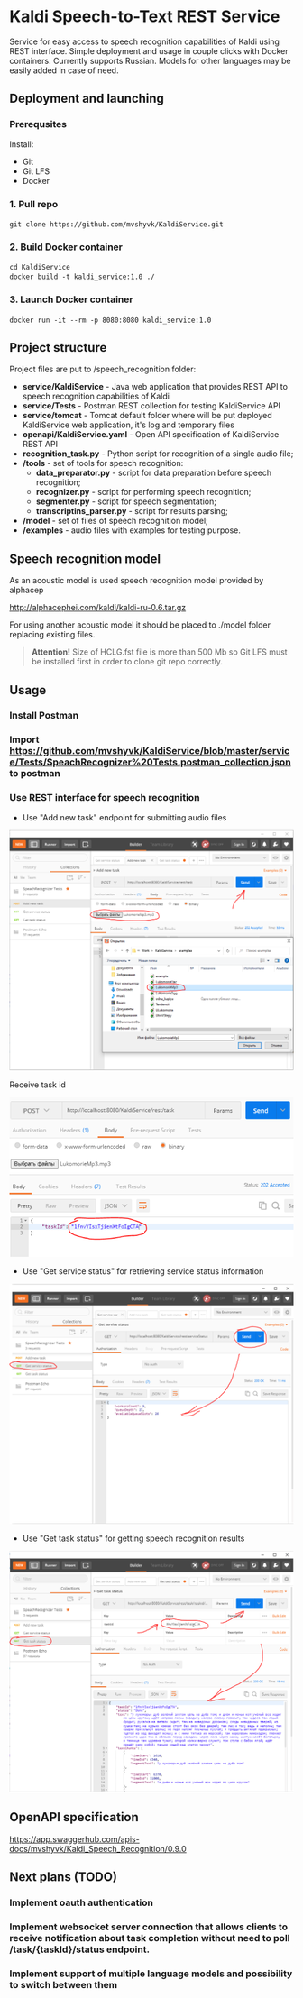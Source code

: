 # Kaldi Speech-to-Text REST Service

Service for easy access to speech recognition capabilities of Kaldi using REST interface.
Simple deployment and usage in couple clicks with Docker containers.
Currently supports Russian. 
Models for other languages may be easily added in case of need.

## Deployment and launching

### Prerequsites

Install:
* Git 
* Git LFS 
* Docker

### 1. Pull repo

`git clone https://github.com/mvshyvk/KaldiService.git`

### 2. Build Docker container

`cd KaldiService`<BR>
`docker build -t kaldi_service:1.0 ./`

### 3. Launch Docker container

`docker run -it --rm -p 8080:8080 kaldi_service:1.0`

## Project structure

Project files are put to /speech_recognition folder:
* **service/KaldiService** - Java web application that provides REST API to speech recognition capabilities of Kaldi 
* **service/Tests** - Postman REST collection for testing KaldiService API 
* **service/tomcat** - Tomcat default folder where will be put deployed KaldiService web application, it's log and temporary files
* **openapi/KaldiService.yaml** - Open API specification of KaldiService REST API
* **recognition_task.py** - Python script for recognition of a single audio file;
* **/tools** - set of tools for speech recognition:
    * **data_preparator.py** - script for data preparation before speech recognition;
    * **recognizer.py** - script for performing speech recognition;
    * **segmenter.py** - script for speech segmentation;
    * **transcriptins_parser.py** - script for results parsing;
* **/model** - set of files of speech recognition model;
* **/examples** - audio files with examples for testing purpose.

## Speech recognition model

As an acoustic model is used speech recognition model provided by alphacep

http://alphacephei.com/kaldi/kaldi-ru-0.6.tar.gz

For using another acoustic model it should be placed to ./model folder replacing existing files.

> **Attention!** Size of HCLG.fst file is more than 500 Mb so Git LFS must be installed first in order to clone git repo correctly.

## Usage
### Install Postman

### Import https://github.com/mvshyvk/KaldiService/blob/master/service/Tests/SpeachRecognizer%20Tests.postman_collection.json to postman

### Use REST interface for speech recognition

* Use "Add new task" endpoint for submitting audio files
<p align="center">
<img src="service/Tests/images/PostAudioFile.png">
</p>

Receive task id
<p align="center">
<img src="service/Tests/images/TaskIdResponse.png">
</p>

* Use "Get service status" for retrieving service status information
<p align="center">
<img src="service/Tests/images/ServiceStatus.png">
</p>

* Use "Get task status" for getting speech recognition results
<p align="center">
<img src="service/Tests/images/RecognitionResults.png ">
</p>

## OpenAPI specification

https://app.swaggerhub.com/apis-docs/mvshyvk/Kaldi_Speech_Recognition/0.9.0

## Next plans (TODO)

### Implement oauth authentication
### Implement websocket server connection that allows clients to receive notification about task completion without need to poll /task/{taskId}/status endpoint.
### Implement support of multiple language models and possibility to switch between them

